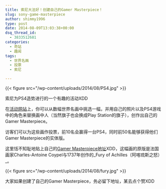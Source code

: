 ```yaml
---
title: 索尼大法好！创建自己的Gamer Masterpiece！
slug: sony-game-masterpiece
author: shimmy1996
type: post
date: 2014-08-09T13:03:38+00:00
dsq_thread_id:
  - 3833512681
categories:
  - 奇站
  - 趣闻
tags:
  - 世界名画
  - 投票
  - 索尼

---
```

{{< figure src="/wp-content/uploads/2014/08/PS4.jpg" >}}

索尼为PS4造势进行的一个有趣的活动XDD

在<a title="传送门" href="http://greatnessawaits.gamermasterpiece.com/">活动网站</a>上，你可以从数幅世界名画中挑选一幅，并用自己的照片以及PS4游戏中的角色来替换画中人（当然旗子也会换成Play Station的旗子），创作出自己的Gamer Masterpiece。

访客们可以为这些画作投票，前10名会赢得一台PS4，同时前50名能够获得他们Gamer Masterpiece的实体版。

这里恬不知耻地贴上自己的<a title="传送门" href="http://greatnessawaits.gamermasterpiece.com/#gallery/medium/24865">Gamer Masterpiece地址</a>XDD，这幅画的原版是法国画家Charles-Antoine Coypel与1737年创作的_Fury of Achilles（阿喀琉斯之怒）_。

{{< figure src="/wp-content/uploads/2014/08/fury.jpg" >}}

大家如果创建了自己的Gamer Masterpiece，务必留下地址，某去点个赞XDD
